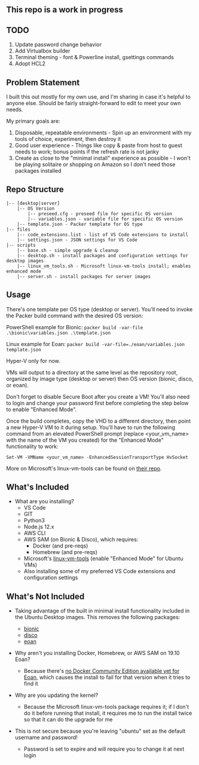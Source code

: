 ## This repo is a work in progress

## TODO

1) Update password change behavior
2) Add Virtualbox builder
3) Terminal theming - font & Powerline install, gsettings commands
4) Adopt HCL2

## Problem Statement

I built this out mostly for my own use, and I'm sharing in case it's helpful to anyone else. Should be fairly straight-forward to edit to meet your own needs.

My primary goals are:

1. Disposable, repeatable environments - Spin up an environment with my tools of choice, experiment, then destroy it
2. Good user experience - Things like copy & paste from host to guest needs to work; bonus points if the refresh rate is not janky
3. Create as close to the "minimal install" experience as possible - I won't be playing solitaire or shopping on Amazon so I don't need those packages installed

## Repo Structure

```
|-- [desktop|server]
    |-- OS Version
        |-- preseed.cfg - preseed file for specific OS version
        |-- variables.json - variable file for specific OS version
    |-- template.json - Packer template for OS type
|-- files
    |-- code_extensions.list - list of VS Code extensions to install
    |-- settings.json - JSON settings for VS Code
|-- scripts
    |-- base.sh - simple upgrade & cleanup
    |-- desktop.sh - install packages and configuration settings for desktop images
    |-- linux_vm_tools.sh - Microsoft linux-vm-tools install; enables enhanced mode
    |-- server.sh - install packages for server images
```

## Usage

There's one template per OS type (desktop or server). You'll need to invoke the Packer build command with the desired OS version:

PowerShell example for Bionic:
`packer build -var-file .\bionic\variables.json .\template.json`

Linux example for Eoan:
`packer build -var-file=./eoan/variables.json template.json`

Hyper-V only for now.

VMs will output to a directory at the same level as the repository root, organized by image type (desktop or server) then OS version (bionic, disco, or eoan).

Don't forget to disable Secure Boot after you create a VM! You'll also need to login and change your password first before completing the step below to enable "Enhanced Mode".

Once the build completes, copy the VHD to a different directory, then point a new Hyper-V VM to it during setup. You'll have to run the following command from an elevated PowerShell prompt (replace <your_vm_name> with the name of the VM you created) for the "Enhanced Mode" functionality to work:

`Set-VM -VMName <your_vm_name> -EnhancedSessionTransportType HvSocket`

More on Microsoft's linux-vm-tools can be found on [their repo](https://github.com/microsoft/linux-vm-tools).

## What's Included

- What are you installing? 
  - VS Code
  - GIT
  - Python3
  - Node.js 12.x
  - AWS CLI
  - AWS SAM (on Bionic & Disco), which requires:
    - Docker (and pre-reqs)
    - Homebrew (and pre-reqs)
  - Microsoft's [linux-vm-tools](https://github.com/microsoft/linux-vm-tools) (enable "Enhanced Mode" for Ubuntu VMs)
  - Also installing some of my preferred VS Code extensions and configuration settings

## What's Not Included

- Taking advantage of the built in minimal install functionality included in the Ubuntu Desktop images. This removes the following packages:
    - [bionic](https://people.canonical.com/~ubuntu-archive/seeds/ubuntu.bionic/desktop.minimal-remove)
    - [disco](https://people.canonical.com/~ubuntu-archive/seeds/ubuntu.disco/desktop.minimal-remove)
    - [eoan](https://people.canonical.com/~ubuntu-archive/seeds/ubuntu.eoan/desktop.minimal-remove)

- Why aren't you installing Docker, Homebrew, or AWS SAM on 19.10 Eoan?
  - Because there's [no Docker Community Edition available yet for Eoan](https://docs.docker.com/install/linux/docker-ce/ubuntu/), which causes the install to fail for that version when it tries to find it

- Why are you updating the kernel?
  - Because the Microsoft linux-vm-tools package requires it; if I don't do it before running that install, it requires me to run the install twice so that it can do the upgrade for me

- This is not secure because you're leaving "ubuntu" set as the default username and password!
  - Password is set to expire and will require you to change it at next login

